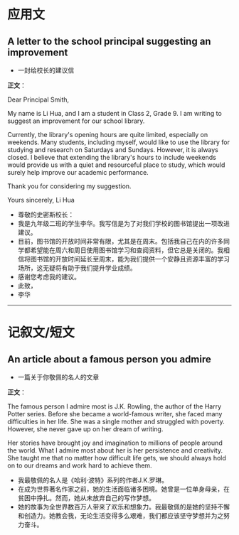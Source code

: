 # 应用文

## A letter to the school principal suggesting an improvement
- 一封给校长的建议信

**正文**：

Dear Principal Smith,

My name is Li Hua, and I am a student in Class 2, Grade 9. I am writing to suggest an improvement for our school library.

Currently, the library's opening hours are quite limited, especially on weekends. Many students, including myself, would like to use the library for studying and research on Saturdays and Sundays. However, it is always closed. I believe that extending the library's hours to include weekends would provide us with a quiet and resourceful place to study, which would surely help improve our academic performance.

Thank you for considering my suggestion.

Yours sincerely,
Li Hua

- 尊敬的史密斯校长：
- 我是九年级二班的学生李华。我写信是为了对我们学校的图书馆提出一项改进建议。
- 目前，图书馆的开放时间非常有限，尤其是在周末。包括我自己在内的许多同学都希望能在周六和周日使用图书馆学习和查阅资料，但它总是关闭的。我相信将图书馆的开放时间延长至周末，能为我们提供一个安静且资源丰富的学习场所，这无疑将有助于我们提升学业成绩。
- 感谢您考虑我的建议。
- 此致，
- 李华

---

# 记叙文/短文

## An article about a famous person you admire
- 一篇关于你敬佩的名人的文章

**正文**：

The famous person I admire most is J.K. Rowling, the author of the Harry Potter series. Before she became a world-famous writer, she faced many difficulties in her life. She was a single mother and struggled with poverty. However, she never gave up on her dream of writing.

Her stories have brought joy and imagination to millions of people around the world. What I admire most about her is her persistence and creativity. She taught me that no matter how difficult life gets, we should always hold on to our dreams and work hard to achieve them.

- 我最敬佩的名人是《哈利·波特》系列的作者J.K.罗琳。
- 在成为世界著名作家之前，她的生活面临诸多困境。她曾是一位单身母亲，在贫困中挣扎。然而，她从未放弃自己的写作梦想。
- 她的故事为全世界数百万人带来了欢乐和想象力。我最敬佩的是她的坚持不懈和创造力。她教会我，无论生活变得多么艰难，我们都应该坚守梦想并为之努力奋斗。
